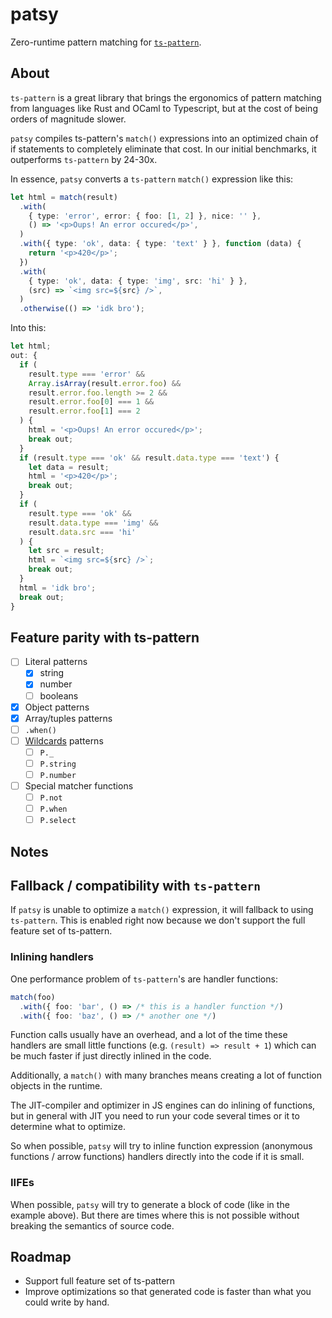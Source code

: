 # patsy

Zero-runtime pattern matching for [`ts-pattern`](https://github.com/gvergnaud/ts-pattern).

## About

`ts-pattern` is a great library that brings the ergonomics of pattern matching from languages like Rust and OCaml to Typescript, but at the cost of being orders of magnitude slower.

`patsy` compiles ts-pattern's `match()` expressions into an optimized chain of if statements to completely eliminate that cost. In our initial benchmarks, it outperforms `ts-pattern` by 24-30x.

In essence, `patsy` converts a `ts-pattern` `match()` expression like this:

```typescript
let html = match(result)
  .with(
    { type: 'error', error: { foo: [1, 2] }, nice: '' },
    () => '<p>Oups! An error occured</p>',
  )
  .with({ type: 'ok', data: { type: 'text' } }, function (data) {
    return '<p>420</p>';
  })
  .with(
    { type: 'ok', data: { type: 'img', src: 'hi' } },
    (src) => `<img src=${src} />`,
  )
  .otherwise(() => 'idk bro');
```

Into this:

```typescript
let html;
out: {
  if (
    result.type === 'error' &&
    Array.isArray(result.error.foo) &&
    result.error.foo.length >= 2 &&
    result.error.foo[0] === 1 &&
    result.error.foo[1] === 2
  ) {
    html = '<p>Oups! An error occured</p>';
    break out;
  }
  if (result.type === 'ok' && result.data.type === 'text') {
    let data = result;
    html = '<p>420</p>';
    break out;
  }
  if (
    result.type === 'ok' &&
    result.data.type === 'img' &&
    result.data.src === 'hi'
  ) {
    let src = result;
    html = `<img src=${src} />`;
    break out;
  }
  html = 'idk bro';
  break out;
}
```

## Feature parity with ts-pattern

- [ ] Literal patterns
  - [x] string
  - [x] number
  - [ ] booleans
- [x] Object patterns
- [x] Array/tuples patterns
- [ ] `.when()`
- [ ] [Wildcards](https://github.com/gvergnaud/ts-pattern#wildcards) patterns
  - [ ] `P._`
  - [ ] `P.string`
  - [ ] `P.number`
- [ ] Special matcher functions
  - [ ] `P.not`
  - [ ] `P.when`
  - [ ] `P.select`

## Notes

## Fallback / compatibility with `ts-pattern`

If `patsy` is unable to optimize a `match()` expression, it will fallback to using `ts-pattern`. This is enabled right now because we don't support the full feature set of ts-pattern.

### Inlining handlers

One performance problem of `ts-pattern`'s are handler functions:

```typescript
match(foo)
  .with({ foo: 'bar', () => /* this is a handler function */)
  .with({ foo: 'baz', () => /* another one */)
```

Function calls usually have an overhead, and a lot of the time these handlers are small little functions (e.g. `(result) => result + 1`) which can be much faster if just directly inlined in the code.

Additionally, a `match()` with many branches means creating a lot of function objects in the runtime.

The JIT-compiler and optimizer in JS engines can do inlining of functions, but in general with JIT you need to run your code several times or it to determine what to optimize.

So when possible, `patsy` will try to inline function expression (anonymous functions / arrow functions) handlers directly into the code if it is small.

### IIFEs

When possible, `patsy` will try to generate a block of code (like in the example above). But there are times where this is not possible without breaking the semantics of source code.

## Roadmap

- Support full feature set of ts-pattern
- Improve optimizations so that generated code is faster than what you could write by hand.

